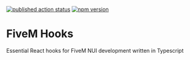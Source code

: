 [![published action status](https://github.com/antonstjernquist/fivem-hooks/actions/workflows/publish.yml/badge.svg)](https://github.com/antonstjernquist/fivem-hooks/actions/workflows/publish.yml) [![npm version](https://badge.fury.io/js/fivem-hooks@2x.png)](https://badge.fury.io/js/fivem-hooks)
# FiveM Hooks

Essential React hooks for FiveM NUI development written in Typescript
